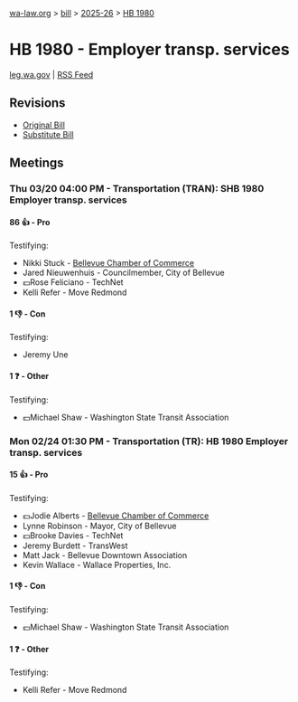 [wa-law.org](/) > [bill](/bill/) > [2025-26](/bill/2025-26/) > [HB 1980](/bill/2025-26/hb/1980/)

# HB 1980 - Employer transp. services
[leg.wa.gov](https://app.leg.wa.gov/billsummary?BillNumber=1980&Year=2025&Initiative=false) | [RSS Feed](./rss.xml)

## Revisions
* [Original Bill](1/)
* [Substitute Bill](S/)

## Meetings
### Thu 03/20 04:00 PM - Transportation (TRAN): SHB 1980 Employer transp. services
#### 86 👍 - Pro
Testifying:
* Nikki Stuck - [Bellevue Chamber of Commerce](/org/bellevue_chamber_of_commerce/)
* Jared Nieuwenhuis - Councilmember, City of Bellevue
* 💵Rose Feliciano - TechNet
* Kelli Refer - Move Redmond

#### 1 👎 - Con
Testifying:
* Jeremy Une

#### 1 ❓ - Other
Testifying:
* 💵Michael Shaw - Washington State Transit Association

### Mon 02/24 01:30 PM - Transportation (TR): HB 1980 Employer transp. services
#### 15 👍 - Pro
Testifying:
* 💵Jodie Alberts - [Bellevue Chamber of Commerce](/org/bellevue_chamber_of_commerce/)
* Lynne Robinson - Mayor, City of Bellevue
* 💵Brooke Davies - TechNet
* Jeremy Burdett - TransWest
* Matt Jack - Bellevue Downtown Association
* Kevin Wallace - Wallace Properties, Inc.

#### 1 👎 - Con
Testifying:
* 💵Michael Shaw - Washington State Transit Association

#### 1 ❓ - Other
Testifying:
* Kelli Refer - Move Redmond
